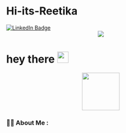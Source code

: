 # Hi-its-Reetika
<div id ="badges">
  <a href="https://www.linkedin.com/in/reetikan/">
<img src = "https://img.shields.io/badge/LinkedIn-blue?style=for-the-badge&logo=linkedin&logoColor=white" alt="LinkedIn Badge"/>
    
  </a>
</div>
<div id ="header" align="center">
<img src = "http://allisonhouse.tumblr.com/post/96544191818/messages-1-smooth-ed-http-allison-house-404"/>
</div>
<h1>
  hey there
  <img src="https://media.giphy.com/media/hvRJCLFzcasrR4ia7z/giphy.gif" width="30px"/>
</h1>
<div id="header" align="center">
  <img src="https://media.giphy.com/media/M9gbBd9nbDrOTu1Mqx/giphy.gif" width="100"/>
</div>

### :woman_technologist: About Me :
